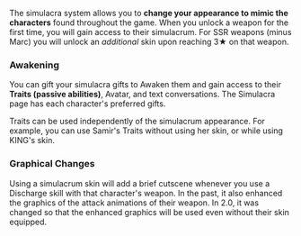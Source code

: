 The simulacra system allows you to **change your appearance to mimic the characters** found throughout the game. When you unlock a weapon for the first time, you will gain access to their simulacrum. For SSR weapons (minus Marc) you will unlock an *additional* skin upon reaching 3★ on that weapon. 

### Awakening 
You can gift your simulacra gifts to Awaken them and gain access to their **Traits (passive abilities)**, Avatar, and text conversations. The Simulacra page has each character's preferred gifts.

Traits can be used independently of the simulacrum appearance. For example, you can use Samir's Traits without using her skin, or while using KING's skin.

### Graphical Changes

Using a simulacrum skin will add a brief cutscene whenever you use a Discharge skill with that character's weapon. In the past, it also enhanced the graphics of the attack animations of their weapon. In 2.0, it was changed so that the enhanced graphics will be used even without their skin equipped.